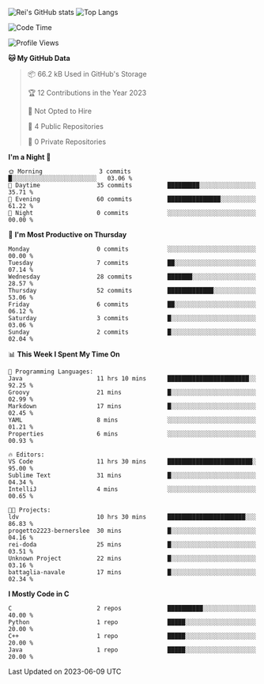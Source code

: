 ![Rei's GitHub stats](https://github-readme-stats.vercel.app/api?username=rei-doda&show_icons=true&theme=transparent)
![Top Langs](https://github-readme-stats.vercel.app/api/top-langs/?username=rei-doda&theme=transparent&layout=compact)

<!--START_SECTION:waka-->
![Code Time](http://img.shields.io/badge/Code%20Time-12%20hrs%206%20mins-blue)

![Profile Views](http://img.shields.io/badge/Profile%20Views-99-blue)

**🐱 My GitHub Data** 

> 📦 66.2 kB Used in GitHub's Storage 
 > 
> 🏆 12 Contributions in the Year 2023
 > 
> 🚫 Not Opted to Hire
 > 
> 📜 4 Public Repositories 
 > 
> 🔑 0 Private Repositories 
 > 
**I'm a Night 🦉** 

```text
🌞 Morning                3 commits           █░░░░░░░░░░░░░░░░░░░░░░░░   03.06 % 
🌆 Daytime                35 commits          █████████░░░░░░░░░░░░░░░░   35.71 % 
🌃 Evening                60 commits          ███████████████░░░░░░░░░░   61.22 % 
🌙 Night                  0 commits           ░░░░░░░░░░░░░░░░░░░░░░░░░   00.00 % 
```
📅 **I'm Most Productive on Thursday** 

```text
Monday                   0 commits           ░░░░░░░░░░░░░░░░░░░░░░░░░   00.00 % 
Tuesday                  7 commits           ██░░░░░░░░░░░░░░░░░░░░░░░   07.14 % 
Wednesday                28 commits          ███████░░░░░░░░░░░░░░░░░░   28.57 % 
Thursday                 52 commits          █████████████░░░░░░░░░░░░   53.06 % 
Friday                   6 commits           ██░░░░░░░░░░░░░░░░░░░░░░░   06.12 % 
Saturday                 3 commits           █░░░░░░░░░░░░░░░░░░░░░░░░   03.06 % 
Sunday                   2 commits           █░░░░░░░░░░░░░░░░░░░░░░░░   02.04 % 
```


📊 **This Week I Spent My Time On** 

```text
💬 Programming Languages: 
Java                     11 hrs 10 mins      ███████████████████████░░   92.25 % 
Groovy                   21 mins             █░░░░░░░░░░░░░░░░░░░░░░░░   02.99 % 
Markdown                 17 mins             █░░░░░░░░░░░░░░░░░░░░░░░░   02.45 % 
YAML                     8 mins              ░░░░░░░░░░░░░░░░░░░░░░░░░   01.21 % 
Properties               6 mins              ░░░░░░░░░░░░░░░░░░░░░░░░░   00.93 % 

🔥 Editors: 
VS Code                  11 hrs 30 mins      ████████████████████████░   95.00 % 
Sublime Text             31 mins             █░░░░░░░░░░░░░░░░░░░░░░░░   04.34 % 
IntelliJ                 4 mins              ░░░░░░░░░░░░░░░░░░░░░░░░░   00.65 % 

🐱‍💻 Projects: 
ldv                      10 hrs 30 mins      ██████████████████████░░░   86.83 % 
progetto2223-bernerslee  30 mins             █░░░░░░░░░░░░░░░░░░░░░░░░   04.16 % 
rei-doda                 25 mins             █░░░░░░░░░░░░░░░░░░░░░░░░   03.51 % 
Unknown Project          22 mins             █░░░░░░░░░░░░░░░░░░░░░░░░   03.16 % 
battaglia-navale         17 mins             █░░░░░░░░░░░░░░░░░░░░░░░░   02.34 % 
```

**I Mostly Code in C** 

```text
C                        2 repos             ██████████░░░░░░░░░░░░░░░   40.00 % 
Python                   1 repo              █████░░░░░░░░░░░░░░░░░░░░   20.00 % 
C++                      1 repo              █████░░░░░░░░░░░░░░░░░░░░   20.00 % 
Java                     1 repo              █████░░░░░░░░░░░░░░░░░░░░   20.00 % 
```




 Last Updated on 2023-06-09 UTC
<!--END_SECTION:waka-->